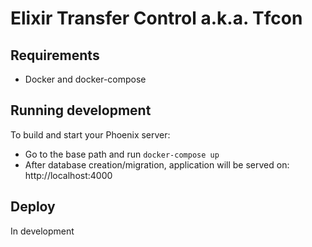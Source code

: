 # Elixir Transfer Control a.k.a. Tfcon

## Requirements

* Docker and docker-compose

## Running development

To build and start your Phoenix server:

* Go to the base path and run `docker-compose up`
* After database creation/migration, application will be served on: http://localhost:4000

## Deploy

In development